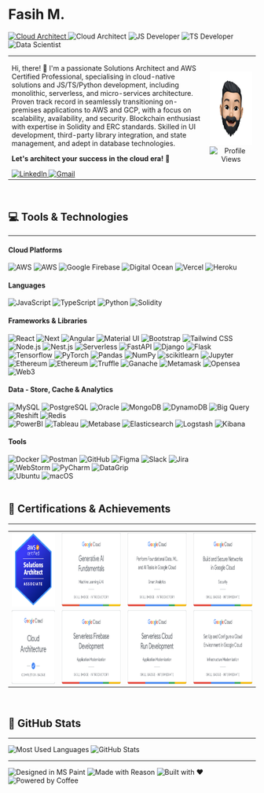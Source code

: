 <h1>Fasih M.</h1>

<p align="left">
    <a href="https://www.credly.com/badges/67a71d7f-cd1e-4a5d-a36e-4e0c8b4b866e/public_url" target="_blank">
        <img src="https://img.shields.io/badge/AWS-Certified-3A3BF7" alt="Cloud Architect">
    </a>
    <img src="https://img.shields.io/badge/Cloud-Architect-FF9900" alt="Cloud Architect">
    <img src="https://img.shields.io/badge/Dev-JavaScript-F0DB4F" alt="JS Developer">
    <img src="https://img.shields.io/badge/Dev-TypeScript-3075C0" alt="TS Developer">
    <img src="https://img.shields.io/badge/Data-Scientist-CE0B0C" alt="Data Scientist">
</p>

<table border="0">
  <tr>
    <td width="80%">
    <p>Hi, there! 👋 I'm a passionate Solutions Architect and AWS Certified Professional, specialising in cloud-native solutions and JS/TS/Python development, including monolithic, serverless, and micro-services architecture. Proven track record in seamlessly transitioning on-premises applications to AWS and GCP, with a focus on scalability, availability, and security. Blockchain enthusiast with expertise in Solidity and ERC standards. Skilled in UI development, third-party library integration, and state management, and adept in database technologies.</p>
    <p style="font-weight: bold">Let's architect your success in the cloud era! 🚀</p>
<a href="https://www.linkedin.com/in/fasih-malik/" target="_blank">
    <img src="https://img.shields.io/badge/Connect%20on%20LinkedIn-196BC3?logo=linkedin" alt="LinkedIn"/>
</a>
<a href="mailto:fasihrehman.malik@gmail.com" target="_blank">
    <img src="https://img.shields.io/badge/Drop%20an%20Email-FFF?logo=gmail" alt="Gmail"/>
</a> 
    </td>
    <td width="20%">
        <div align="center">
            <img src="./assets/img/me.png" height="150" width="auto" alt="Memoji">
            <br/>
            <img src="https://komarev.com/ghpvc/?username=DICOT4&abbreviated=true" height="20" alt="Profile Views">
        </div>
    </td>
  </tr>
</table>

<br/>

<h2>💻 Tools & Technologies</h2>
<hr>

<h4>Cloud Platforms</h4>
<p align="left" style="margin: 0">
    <img src="https://img.shields.io/badge/Amazon%20Web%20Services-FFF?logo=amazon-aws&logoColor=FF9900" alt="AWS">
    <img src="https://img.shields.io/badge/Google%20Cloud%20Platform-FFF?logo=google-cloud" alt="AWS">
    <img src="https://img.shields.io/badge/Google%20Firebase-FFF?logo=firebase" alt="Google Firebase">
    <img src="https://img.shields.io/badge/Digital%20Ocean-FFF?logo=digitalocean" alt="Digital Ocean">
    <img src="https://img.shields.io/badge/Vercel-FFF?logo=vercel&logoColor=black" alt="Vercel">
    <img src="https://img.shields.io/badge/Heroku-FFF?logo=heroku&logoColor=purple" alt="Heroku">
</p>

<h4>Languages</h4>
<p align="left" style="margin: 0">
    <img src="https://img.shields.io/badge/JavaScript-FFF?logo=javascript" alt="JavaScript">
    <img src="https://img.shields.io/badge/TypeScript-FFF?logo=typescript" alt="TypeScript">
    <img src="https://img.shields.io/badge/Python-FFF?logo=python" alt="Python">
    <img src="https://img.shields.io/badge/Solidity-FFF?logo=solidity&logoColor=black" alt="Solidity">
</p>

<h4>Frameworks & Libraries</h4>
<p align="left" style="margin: 0">
    <img src="https://img.shields.io/badge/React-FFF?logo=react" alt="React">
    <img src="https://img.shields.io/badge/Next.js-FFF?logo=nextdotjs&logoColor=black" alt="Next">
    <img src="https://img.shields.io/badge/Angular-FFF?logo=angular&logoColor=red" alt="Angular">
    <img src="https://img.shields.io/badge/MaterialUI-FFF?logo=mui" alt="Material UI">
    <img src="https://img.shields.io/badge/Bootstrap-FFF?logo=bootstrap" alt="Bootstrap">
    <img src="https://img.shields.io/badge/Tailwind%20CSS-FFF?logo=tailwindcss" alt="Tailwind CSS">
</p>
<p align="left" style="margin: 0">
    <img src="https://img.shields.io/badge/Node.js-FFF?logo=nodedotjs" alt="Node.js">
    <img src="https://img.shields.io/badge/Nest.js-FFF?logo=nestjs&logoColor=red" alt="Nest.js">
    <img src="https://img.shields.io/badge/Serverless-FFF?logo=serverless" alt="Serverless">
    <img src="https://img.shields.io/badge/FastAPI-FFF?logo=fastapi" alt="FastAPI">
    <img src="https://img.shields.io/badge/Django-FFF?logo=django&logoColor=0A2D1F" alt="Django">
    <img src="https://img.shields.io/badge/Flask-FFF?logo=flask&logoColor=black" alt="Flask">
</p>

<p align="left" style="margin: 0">
    <img src="https://img.shields.io/badge/Tensorflow-FFF?logo=tensorflow" alt="Tensorflow">
    <img src="https://img.shields.io/badge/PyTorch-FFF?logo=pytorch" alt="PyTorch">
    <img src="https://img.shields.io/badge/Pandas-FFF?logo=pandas&logoColor=170656" alt="Pandas">
    <img src="https://img.shields.io/badge/NumPy-FFF?logo=numpy&logoColor=4AA6CA" alt="NumPy">
    <img src="https://img.shields.io/badge/Scikit%20Learn-FFF?logo=scikitlearn" alt="scikitlearn">
    <img src="https://img.shields.io/badge/Jupyter-FFF?logo=jupyter" alt="Jupyter">
</p>

<p align="left" style="margin: 0">
    <img src="https://img.shields.io/badge/Ethereum-FFF?logo=ethereum&logoColor=black" alt="Ethereum">
    <img src="https://img.shields.io/badge/Binance-FFF?logo=binance" alt="Ethereum">
    <img src="https://img.shields.io/badge/Truffle-FFF?logo=truffle" alt="Truffle">
    <img src="https://img.shields.io/badge/Ganache-FFF?logo=ganache" alt="Ganache">
    <img src="https://img.shields.io/badge/Metamask-FFF?logo=metamask" alt="Metamask">
    <img src="https://img.shields.io/badge/Opensea-FFF?logo=opensea" alt="Opensea">
    <img src="https://img.shields.io/badge/Web3-FFF?logo=web3dotjs" alt="Web3">
</p>

<h4>Data - Store, Cache & Analytics</h4>
<p align="left" style="margin: 0">
    <img src="https://img.shields.io/badge/MySQL-FFF?logo=mysql" alt="MySQL">
    <img src="https://img.shields.io/badge/PostgreSQL-FFF?logo=postgresql" alt="PostgreSQL">
    <img src="https://img.shields.io/badge/Oracle-FFF?logo=oracle&logoColor=red" alt="Oracle">
    <img src="https://img.shields.io/badge/MongoDB-FFF?logo=mongodb" alt="MongoDB">
    <img src="https://img.shields.io/badge/DynamoDB-FFF?logo=amazondynamodb&logoColor=2C6EB3" alt="DynamoDB">
    <img src="https://img.shields.io/badge/Big Query-FFF?logo=googlebigquery" alt="Big Query">
    <img src="https://img.shields.io/badge/Redshift-FFF?logo=amazonredshift" alt="Reshift">
    <img src="https://img.shields.io/badge/Redis-FFF?logo=redis" alt="Redis">
</p>

<p align="left" style="margin: 0">
    <img src="https://img.shields.io/badge/PowerBI-FFF?logo=powerbi" alt="PowerBI">
    <img src="https://img.shields.io/badge/Tableau-FFF?logo=tableau" alt="Tableau">
    <img src="https://img.shields.io/badge/Metabase-FFF?logo=metabase" alt="Metabase">
    <img src="https://img.shields.io/badge/Elasticsearch-FFF?logo=elasticsearch&logoColor=black" alt="Elasticsearch">
    <img src="https://img.shields.io/badge/Logstash-FFF?logo=logstash&logoColor=black" alt="Logstash">
<img src="https://img.shields.io/badge/Kibana-FFF?logo=kibana&logoColor=black" alt="Kibana">
</p>

<h4>Tools</h4>
<p align="left" style="margin: 0">
    <img src="https://img.shields.io/badge/Docker-FFF?logo=docker" alt="Docker">
    <img src="https://img.shields.io/badge/Postman-FFF?logo=postman" alt="Postman">
    <img src="https://img.shields.io/badge/GitHub-FFF?logo=github&logoColor=black" alt="GitHub">
    <img src="https://img.shields.io/badge/Figma-FFF?logo=figma" alt="Figma">
    <img src="https://img.shields.io/badge/Slack-FFF?logo=slack&logoColor=black" alt="Slack">
    <img src="https://img.shields.io/badge/Jira-FFF?logo=jira&logoColor=2480F8" alt="Jira">
</p>
<p align="left" style="margin: 0">
    <img src="https://img.shields.io/badge/WebStorm-FFF?logo=webstorm&logoColor=black" alt="WebStorm">
    <img src="https://img.shields.io/badge/PyCharm-FFF?logo=pycharm&logoColor=black" alt="PyCharm">
    <img src="https://img.shields.io/badge/DataGrip-FFF?logo=datagrip&logoColor=black" alt="DataGrip">
</p>

<p align="left" style="margin: 0">
    <img src="https://img.shields.io/badge/Ubuntu-FFF?logo=ubuntu&logoColor=black" alt="Ubuntu">
    <img src="https://img.shields.io/badge/macOS-FFF?logo=macos&logoColor=black" alt="macOS">
</p>

[//]: # (<h2>🎓 Education</h2>)

[//]: # (<hr style="margin-top: 0">)

[//]: # (<img src="https://img.shields.io/badge/Bachelors-Software%20Engineering-FFF" alt="BS">)

[//]: # (<img src="https://img.shields.io/badge/Masters-Artificial%20Intelligence-FFF" alt="MSc">)

<br/>

<h2>📃 Certifications & Achievements</h2>
<hr>
<table>
    <tr>
        <td>
            <a href="https://www.credly.com/badges/67a71d7f-cd1e-4a5d-a36e-4e0c8b4b866e/public_url" target="_blank">
                <img src="./assets/img/aws-certified-solutions-architect-associate.png" height="150" alt="AWS Certified - Solutions Architect Associate">
            </a>
        </td>
        <td>
            <img src="./assets/img/google1.png" height="150" alt="Generative AI Fundamentals">
        </td>
        <td>
            <img src="./assets/img/google2.png" height="150" alt="Data, ML, and AI Tasks">
        </td>
        <td>
            <img src="./assets/img/google6.png" height="150" alt="Networks in Google Cloud">
        </td>
    </tr>
    <tr>
        <td>
            <img src="./assets/img/google3.png" height="150" alt="Cloud Architecture">
        </td>
        <td>
            <img src="./assets/img/google4.png" height="150" alt="Serverless Firebase Development">
        </td>
        <td>
            <img src="./assets/img/google5.png" height="150" alt="Serverless Cloud Run Development">
        </td>
        <td>
            <img src="./assets/img/google7.png" height="150" alt="Serverless Cloud Run Development">
        </td>
    </tr>
</table>

<br/>

<h2>👾 GitHub Stats</h2>
<hr>
<p align="left" style="margin: 0">
    <img height="150" src="https://github-readme-stats.vercel.app/api/top-langs/?username=DICOT4&layout=compact&hide=c%23,CSS,SCSS,ASP,Objective-C" alt="Most Used Languages" />
    <img height="150" src="https://github-readme-stats-ebon-seven-19.vercel.app/api?username=DICOT4&show_icons=true&hide=stars&locale=en&rank_icon=github&hide_rank=true" alt="GitHub Stats">
</p>

<hr>
<p align="left" style="margin: 0">
    <img src="https://forthebadge.com/images/badges/designed-in-ms-paint.svg" alt="Designed in MS Paint">
    <img src="https://forthebadge.com/images/badges/made-with-reason.svg" alt="Made with Reason">
    <img src="https://forthebadge.com/images/badges/built-with-love.svg" alt="Built with ❤️">
    <img src="https://forthebadge.com/images/badges/powered-by-coffee.svg" alt="Powered by Coffee">
</p>
